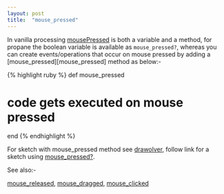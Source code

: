 ```yaml
---
layout: post
title:  "mouse_pressed"
---
```

In vanilla processing [mousePressed][mousePressed] is both a variable and a method, for propane the boolean variable is available as `mouse_pressed?`, whereas you can create events/operations that occur on mouse pressed by adding a [mouse_pressed][mouse_pressed] method as below:-

{% highlight ruby %}
def mouse_pressed  
  # code gets executed on mouse pressed
end
{% endhighlight %}

For sketch with mouse_pressed method see [drawolver][drawolver], follow link for a sketch using [mouse_pressed?][mouse_pressed?].

See also:-

[mouse_released][mouse_released], [mouse_dragged][mouse_dragged], [mouse_clicked][mouse_clicked]

[mouse_pressed?]:https://github.com/ruby-processing/JRubyArt-examples/blob/master/processing_app/basics/input/mouse_press.rb
[mousePressed]:https://processing.org/reference/mousePressed_.html
[drawolver]:https://github.com/ruby-processing/propane-examples/blob/master/contributed/drawolver.rb
[mouse_released]:https://github.com/ruby-processing/propane-examples/blob/master/contributed/bezier_playground.rb
[mouse_dragged]:https://github.com/ruby-processing/propane-examples/blob/master/contributed/bezier_playground.rb
[mouse_clicked]:https://github.com/ruby-processing/propane-examples/blob/master/contributed/fibonacci_sphere.rb
